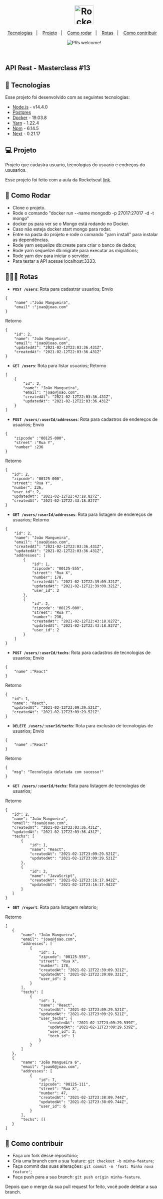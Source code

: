 <h1 align="center">
    <img alt="Rocketseat" title="Rocketseat" src=".github/rocketseat.png" width="60px" />
</h1>

<p align="center">
  <a href="#rocket-tecnologias">Tecnologias</a>&nbsp;&nbsp;&nbsp;|&nbsp;&nbsp;&nbsp;
  <a href="#-projeto">Projeto</a>&nbsp;&nbsp;&nbsp;|&nbsp;&nbsp;&nbsp;
  <a href="#-como-rodar">Como rodar</a>&nbsp;&nbsp;&nbsp;|&nbsp;&nbsp;&nbsp;
  <a href="#-rotas">Rotas</a>&nbsp;&nbsp;&nbsp;|&nbsp;&nbsp;&nbsp;
  <a href="#-como-contribuir">Como contribuir</a>&nbsp;&nbsp;&nbsp;
</p>

<p align="center">
 <img src="https://img.shields.io/static/v1?label=PRs&message=welcome&color=7159c1&labelColor=000000" alt="PRs welcome!" />

</p>

<br>

## API Rest - Masterclass #13

## 🚀 Tecnologias

Esse projeto foi desenvolvido com as seguintes tecnologias:

- [Node.js](https://nodejs.org/en/) - v14.4.0
- [Postgres](https://www.postgresql.org/)
- [Docker](https://www.docker.com/) - 19.03.8
- [Yarn](https://yarnpkg.com/) - 1.22.4
- [Npm](https://www.npmjs.com/) - 6.14.5
- [Next](https://nextjs.org/docs) - 0.21.17


## 💻 Projeto

Projeto que cadastra usuario, tecnologias do usuario e endreços do ususarios.

Esse projeto foi feito com a aula da Rocketseat [link](https://www.youtube.com/watch?v=Fbu7z5dXcRs).

## 🚀 Como Rodar

- Clone o projeto.
- Rode o comando "docker run --name mongodb -p 27017:27017 -d -t mongo"
- docker ps para ver se o Mongo está rodando no Docker.
- Caso não esteja docker start mongo para rodar.
- Entre na pasta do projeto e rode o comando "yarn install" para instalar as dependências.
- Rode yarn sequelize db:create para criar o banco de dados;
- Rode yarn sequelize db:migrate para executar as migrations;
- Rode yarn dev para iniciar o servidor.
- Para testar a API acesse localhost:3333.

## 👩🏿‍💻 Rotas

- **`POST /users`**: Rota para cadastrar usuarios;
Envio
```
{
    "name" :"João Mangueira",
    "email" :"joao@joao.com"
}
```

Retorno
```
{
    "id": 2,
    "name": "João Mangueira",
    "email": "joao@joao.com",
    "updatedAt": "2021-02-12T22:03:36.431Z",
    "createdAt": "2021-02-12T22:03:36.431Z"
}
```

- **`GET /users`**: Rota para listar usuarios;
Retorno
```
[
    {
        "id": 2,
        "name": "João Mangueira",
        "email": "joao@joao.com",
        "createdAt": "2021-02-12T22:03:36.431Z",
        "updatedAt": "2021-02-12T22:03:36.431Z"
    }
]
```

- **`POST /users/:userId/addresses`**: Rota para cadastros de endereços de usuarios;
Envio
```
{
    "zipcode" :"00125-000",
    "street" :"Rua Y",
    "number" :236
}
```
 
 Retorno
 ```
{
    "id": 2,
    "zipcode": "00125-000",
    "street": "Rua Y",
    "number": 236,
    "user_id": 2,
    "updatedAt": "2021-02-12T22:43:18.827Z",
    "createdAt": "2021-02-12T22:43:18.827Z"
}
```

- **`GET /users/:userId/addresses`**: Rota para listagem de endereços de usuarios;
Retorno
```
{
    "id": 2,
    "name": "João Mangueira",
    "email": "joao@joao.com",
    "createdAt": "2021-02-12T22:03:36.431Z",
    "updatedAt": "2021-02-12T22:03:36.431Z",
    "addresses": [
        {
            "id": 1,
            "zipcode": "00125-555",
            "street": "Rua X",
            "number": 178,
            "createdAt": "2021-02-12T22:39:09.321Z",
            "updatedAt": "2021-02-12T22:39:09.321Z",
            "user_id": 2
        },
        {
            "id": 2,
            "zipcode": "00125-000",
            "street": "Rua Y",
            "number": 236,
            "createdAt": "2021-02-12T22:43:18.827Z",
            "updatedAt": "2021-02-12T22:43:18.827Z",
            "user_id": 2
        }
    ]
}
```
- **`POST /users/:userId/techs`**: Rota para cadastros de tecnologias de usuarios;
Envio
```
{
    "name" :"React"
}
```
 
 Retorno
 ```
{
    "id": 1,
    "name": "React",
    "updatedAt": "2021-02-12T23:09:29.521Z",
    "createdAt": "2021-02-12T23:09:29.521Z"
}
```

- **`DELETE /users/:userId/techs`**: Rota para exclusão de tecnologias de usuarios;
Envio
```
{
    "name" :"React"
}
```
 
 Retorno
 ```
{
    "msg": "Tecnologia deletada com sucesso!"
}
```

- **`GET /users/:userId/techs`**: Rota para listagem de tecnologias de usuarios;
 
Retorno
 ```
{
    "id": 2,
    "name": "João Mangueira",
    "email": "joao@joao.com",
    "createdAt": "2021-02-12T22:03:36.431Z",
    "updatedAt": "2021-02-12T22:03:36.431Z",
    "techs": [
        {
            "id": 1,
            "name": "React",
            "createdAt": "2021-02-12T23:09:29.521Z",
            "updatedAt": "2021-02-12T23:09:29.521Z"
        },
        {
            "id": 2,
            "name": "JavaScript",
            "createdAt": "2021-02-12T23:16:17.942Z",
            "updatedAt": "2021-02-12T23:16:17.942Z"
        }
    ]
}
```

- **`GET /report`**: Rota para listagem relatorio;
 
Retorno
 ```
[
    {
        "name": "João Mangueira",
        "email": "joao@joao.com",
        "addresses": [
            {
                "id": 1,
                "zipcode": "00125-555",
                "street": "Rua X",
                "number": 178,
                "createdAt": "2021-02-12T22:39:09.321Z",
                "updatedAt": "2021-02-12T22:39:09.321Z",
                "user_id": 2
            }
        ],
        "techs": [
            {
                "id": 1,
                "name": "React",
                "createdAt": "2021-02-12T23:09:29.521Z",
                "updatedAt": "2021-02-12T23:09:29.521Z",
                "user_techs": {
                    "createdAt": "2021-02-12T23:09:29.539Z",
                    "updatedAt": "2021-02-12T23:09:29.539Z",
                    "user_id": 2,
                    "tech_id": 1
                }
            }
        ]
    },
    {
        "name": "João Mangueira 6",
        "email": "joao6@joao.com",
        "addresses": [
            {
                "id": 7,
                "zipcode": "00125-111",
                "street": "Rua X",
                "number": 47,
                "createdAt": "2021-02-12T23:38:09.744Z",
                "updatedAt": "2021-02-12T23:38:09.744Z",
                "user_id": 6
            }
        ],
        "techs": []
    }
]
```

## 🤔 Como contribuir

- Faça um fork desse repositório;
- Cria uma branch com a sua feature: `git checkout -b minha-feature`;
- Faça commit das suas alterações: `git commit -m 'feat: Minha nova feature'`;
- Faça push para a sua branch: `git push origin minha-feature`.

Depois que o merge da sua pull request for feito, você pode deletar a sua branch.


